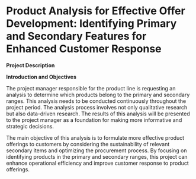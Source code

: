 # Product Analysis for Effective Offer Development: Identifying Primary and Secondary Features for Enhanced Customer Response

**Project Description**

**Introduction and Objectives**

The project manager responsible for the product line is requesting an analysis to determine which products belong to the primary and secondary ranges. This analysis needs to be conducted continuously throughout the project period. The analysis process involves not only qualitative research but also data-driven research. The results of this analysis will be presented to the project manager as a foundation for making more informative and strategic decisions.

The main objective of this analysis is to formulate more effective product offerings to customers by considering the sustainability of relevant secondary items and optimizing the procurement process. By focusing on identifying products in the primary and secondary ranges, this project can enhance operational efficiency and improve customer response to product offerings.

